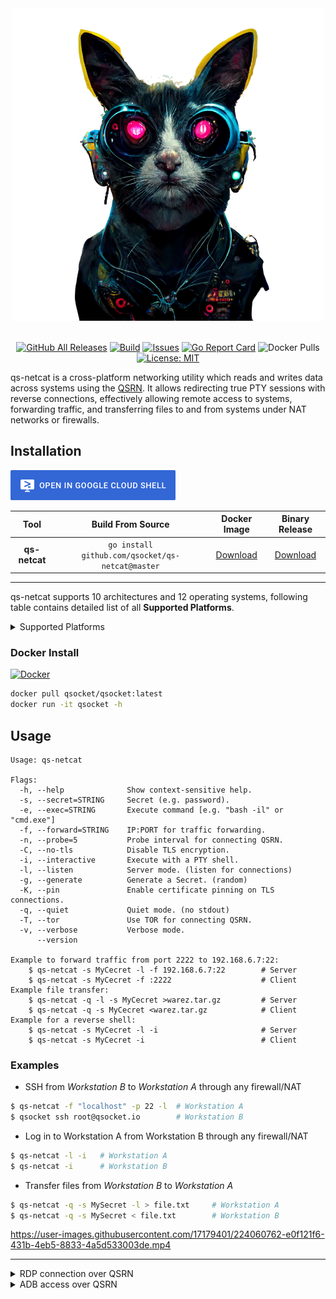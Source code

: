 <div align="center">
  <img src=".github/img/banner.png">
  <br>
  <br>


  [![GitHub All Releases][release-img]][release]
  [![Build][workflow-img]][workflow]
  [![Issues][issues-img]][issues]
  [![Go Report Card][go-report-img]][go-report]
  ![Docker Pulls][docker-pulls]
  [![License: MIT][license-img]][license]
</div>

[go-report]: https://goreportcard.com/report/github.com/qsocket/qs-netcat
[go-report-img]: https://goreportcard.com/badge/github.com/qsocket/qs-netcat
[release]: https://github.com/qsocket/qs-netcat/releases
[release-img]: https://img.shields.io/github/v/release/qsocket/qs-netcat
[downloads]: https://github.com/qsocket/qs-netcat/releases
[downloads-img]: https://img.shields.io/github/downloads/qsocket/qs-netcat/total?logo=github
[issues]: https://github.com/qsocket/qs-netcat/issues
[issues-img]: https://img.shields.io/github/issues/qsocket/qs-netcat?color=red
[docker-pulls]: https://img.shields.io/docker/pulls/qsocket/qsocket?logo=docker&label=docker%20pulls
[license]: https://raw.githubusercontent.com/qsocket/qs-netcat/master/LICENSE
[license-img]: https://img.shields.io/github/license/qsocket/qs-netcat.svg
[google-cloud-shell]: https://console.cloud.google.com/cloudshell/open?git_repo=https://github.com/qsocket/qs-netcat&tutorial=README.md
[workflow-img]: https://github.com/qsocket/qs-netcat/actions/workflows/main.yml/badge.svg
[workflow]: https://github.com/qsocket/qs-netcat/actions/workflows/main.yml
[qsrn]: https://www.qsocket.io/qsrn/

qs-netcat is a cross-platform networking utility which reads and writes data across systems using the [QSRN][qsrn].
It allows redirecting true PTY sessions with reverse connections, effectively allowing remote access to systems, forwarding traffic, and transferring files to and from systems under NAT networks or firewalls.

## Installation

[![Open in Cloud Shell](.github/img/cloud-shell.png)][google-cloud-shell]

|    **Tool**   |                 **Build From Source**                |       **Docker Image**      |                     **Binary Release**                    |
|:-------------:|:----------------------------------------------------:|:---------------------------:|:---------------------------------------------------------:|
| **qs-netcat** | ```go install github.com/qsocket/qs-netcat@master``` | [Download](#docker-install) | [Download](release) |

---

qs-netcat supports 10 architectures and 12 operating systems, following table contains detailed list of all **Supported Platforms**. 
<details>
<summary>Supported Platforms</summary>

|  **Platform** | **AMD64** | **386** | **ARM** | **ARM64** | **MIPS** | **MIPS64** | **MIPS64LE** | **PPC64** | **PPC64LE** | **S390X** |
|:-------------:|:---------:|:-------:|:-------:|:---------:|:--------:|:----------:|:------------:|:---------:|:-----------:|:---------:|
|   **Linux**   |     ✅     |    ✅    |    ✅    |     ✅     |     ✅    |      ✅     |       ✅      |     ✅     |      ✅      |     ✅     |
|   **Darwin**  |     ✅     |    ❌    |    ❌    |     ✅     |     ❌    |      ❌     |       ❌      |     ❌     |      ❌      |     ❌     |
|  **Windows**  |     ✅     |    ✅    |    ✅    |     ✅     |     ❌    |      ❌     |       ❌      |     ❌     |      ❌      |     ❌     |
|  **OpenBSD**  |     ✅     |    ✅    |    ✅    |     ✅     |     ❌    |      ✅     |       ❌      |     ❌     |      ❌      |     ❌     |
|   **NetBSD**  |     ✅     |    ✅    |    ✅    |     ✅     |     ❌    |      ❌     |       ❌      |     ❌     |      ❌      |     ❌     |
|  **FreeBSD**  |     ✅     |    ✅    |    ✅    |     ✅     |     ❌    |      ❌     |       ❌      |     ❌     |      ❌      |     ❌     |
|  **Android**  |     ✅     |    ✅    |    ✅    |     ✅     |     ❌    |      ❌     |       ❌      |     ❌     |      ❌      |     ❌     |
|    **IOS**    |     ✅     |    ❌    |    ❌    |     ✅     |     ❌    |      ❌     |       ❌      |     ❌     |      ❌      |     ❌     |
|  **Solaris**  |     ✅     |    ❌    |    ❌    |     ❌     |     ❌    |      ❌     |       ❌      |     ❌     |      ❌      |     ❌     |
|  **Illumos**  |     ✅     |    ❌    |    ❌    |     ❌     |     ❌    |      ❌     |       ❌      |     ❌     |      ❌      |     ❌     |
| **Dragonfly** |     ✅     |    ❌    |    ❌    |     ❌     |     ❌    |      ❌     |       ❌      |     ❌     |      ❌      |     ❌     |
|    **AIX**    |     ❌     |    ❌    |    ❌    |     ❌     |     ❌    |      ❌     |       ❌      |     ✅     |      ❌      |     ❌     |

</details>


### Docker Install

[![Docker](http://dockeri.co/image/qsocket/qsocket)](https://hub.docker.com/r/qsocket/qsocket/)

```bash
docker pull qsocket/qsocket:latest
docker run -it qsocket -h
```

## Usage

```
Usage: qs-netcat

Flags:
  -h, --help              Show context-sensitive help.
  -s, --secret=STRING     Secret (e.g. password).
  -e, --exec=STRING       Execute command [e.g. "bash -il" or "cmd.exe"]
  -f, --forward=STRING    IP:PORT for traffic forwarding.
  -n, --probe=5           Probe interval for connecting QSRN.
  -C, --no-tls            Disable TLS encryption.
  -i, --interactive       Execute with a PTY shell.
  -l, --listen            Server mode. (listen for connections)
  -g, --generate          Generate a Secret. (random)
  -K, --pin               Enable certificate pinning on TLS connections.
  -q, --quiet             Quiet mode. (no stdout)
  -T, --tor               Use TOR for connecting QSRN.
  -v, --verbose           Verbose mode.
      --version

Example to forward traffic from port 2222 to 192.168.6.7:22:
	$ qs-netcat -s MyCecret -l -f 192.168.6.7:22        # Server
	$ qs-netcat -s MyCecret -f :2222                    # Client
Example file transfer:
	$ qs-netcat -q -l -s MyCecret >warez.tar.gz         # Server
	$ qs-netcat -q -s MyCecret <warez.tar.gz            # Client
Example for a reverse shell:
	$ qs-netcat -s MyCecret -l -i                       # Server
	$ qs-netcat -s MyCecret -i                          # Client

```
### Examples
- SSH from *Workstation B* to *Workstation A* through any firewall/NAT
```bash
$ qs-netcat -f "localhost" -p 22 -l  # Workstation A
$ qsocket ssh root@qsocket.io        # Workstation B
```
- Log in to Workstation A from Workstation B through any firewall/NAT
```bash
$ qs-netcat -l -i   # Workstation A
$ qs-netcat -i      # Workstation B
```
- Transfer files from *Workstation B* to *Workstation A*
```bash
$ qs-netcat -q -s MySecret -l > file.txt     # Workstation A
$ qs-netcat -q -s MySecret < file.txt        # Workstation B
```

https://user-images.githubusercontent.com/17179401/224060762-e0f121f6-431b-4eb5-8833-4a5d533003de.mp4

---

<details>
<summary>RDP connection over QSRN</summary>

https://user-images.githubusercontent.com/17179401/213314447-65ecaf43-89fd-48bd-a242-3345f6baf185.mov

</details>


<details>
<summary>ADB access over QSRN</summary>

https://user-images.githubusercontent.com/17179401/216651601-6ddc8ddf-7248-4c2b-bd77-00f00f773c80.mov

</details>
